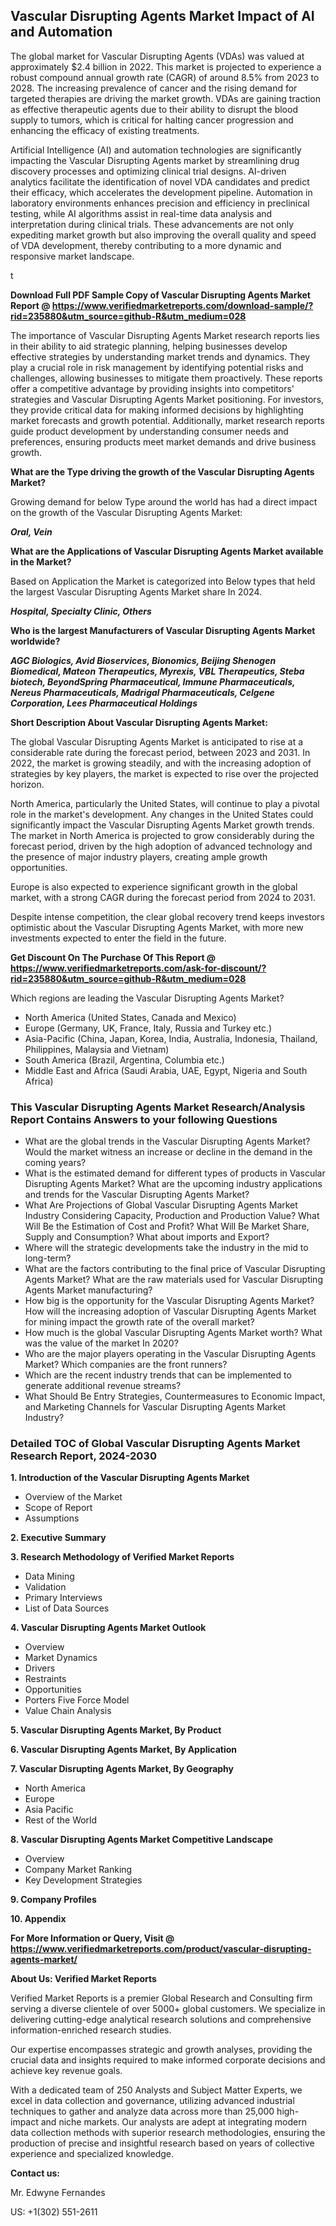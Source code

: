 <h2>Vascular Disrupting Agents Market Impact of AI and Automation</h2><p>The global market for Vascular Disrupting Agents (VDAs) was valued at approximately $2.4 billion in 2022. This market is projected to experience a robust compound annual growth rate (CAGR) of around 8.5% from 2023 to 2028. The increasing prevalence of cancer and the rising demand for targeted therapies are driving the market growth. VDAs are gaining traction as effective therapeutic agents due to their ability to disrupt the blood supply to tumors, which is critical for halting cancer progression and enhancing the efficacy of existing treatments.</p><p>Artificial Intelligence (AI) and automation technologies are significantly impacting the Vascular Disrupting Agents market by streamlining drug discovery processes and optimizing clinical trial designs. AI-driven analytics facilitate the identification of novel VDA candidates and predict their efficacy, which accelerates the development pipeline. Automation in laboratory environments enhances precision and efficiency in preclinical testing, while AI algorithms assist in real-time data analysis and interpretation during clinical trials. These advancements are not only expediting market growth but also improving the overall quality and speed of VDA development, thereby contributing to a more dynamic and responsive market landscape.</p>t</p><p id="" class=""><strong>Download Full PDF Sample Copy of Vascular Disrupting Agents Market Report @ <a href="https://www.verifiedmarketreports.com/download-sample/?rid=235880&utm_source=github-R&utm_medium=028" target="_blank">https://www.verifiedmarketreports.com/download-sample/?rid=235880&utm_source=github-R&utm_medium=028</a></strong></p><p>The importance of&nbsp;Vascular Disrupting Agents Market research reports lies in their ability to aid strategic planning, helping businesses develop effective strategies by understanding market trends and dynamics. They play a crucial role in risk management by identifying potential risks and challenges, allowing businesses to mitigate them proactively. These reports offer a competitive advantage by providing insights into competitors' strategies and Vascular Disrupting Agents Market positioning. For investors, they provide critical data for making informed decisions by highlighting market forecasts and growth potential. Additionally, market research reports guide product development by understanding consumer needs and preferences, ensuring products meet market demands and drive business growth.</p><p><strong>What are the&nbsp;Type driving the growth of the Vascular Disrupting Agents Market?</strong></p><p id="" class="">Growing demand for below Type around the world has had a direct impact on the growth of the Vascular Disrupting Agents Market:</p><em><strong>Oral, Vein</strong></em></p><strong>What are the&nbsp;Applications&nbsp;of Vascular Disrupting Agents Market available in the Market?</strong></p><p id="" class="">Based on Application the Market is categorized into Below types that held the largest Vascular Disrupting Agents Market share In 2024.</p><em><strong>Hospital, Specialty Clinic, Others</strong></em></p><strong>Who is the largest Manufacturers of Vascular Disrupting Agents Market worldwide?</strong></p><p><em><strong>AGC Biologics, Avid Bioservices, Bionomics, Beijing Shenogen Biomedical, Mateon Therapeutics, Myrexis, VBL Therapeutics, Steba biotech, BeyondSpring Pharmaceutical, Immune Pharmaceuticals, Nereus Pharmaceuticals, Madrigal Pharmaceuticals, Celgene Corporation, Lees Pharmaceutical Holdings</strong></em></p><p id="" class=""><strong>Short Description About Vascular Disrupting Agents Market:</strong></p><p>The global Vascular Disrupting Agents Market is anticipated to rise at a considerable rate during the forecast period, between 2023 and 2031. In 2022, the market is growing steadily, and with the increasing adoption of strategies by key players, the market is expected to rise over the projected horizon.</p><p>North America, particularly the United States, will continue to play a pivotal role in the market's development. Any changes in the United States could significantly impact the Vascular Disrupting Agents Market growth trends. The market in North America is projected to grow considerably during the forecast period, driven by the high adoption of advanced technology and the presence of major industry players, creating ample growth opportunities.</p><p>Europe is also expected to experience significant growth in the global market, with a strong CAGR during the forecast period from 2024 to 2031.</p><p>Despite intense competition, the clear global recovery trend keeps investors optimistic about the Vascular Disrupting Agents Market, with more new investments expected to enter the field in the future.</p><p id="" class=""><strong>Get Discount On The Purchase Of This Report @ <a href="https://www.verifiedmarketreports.com/ask-for-discount/?rid=235880&utm_source=github-R&utm_medium=028" target="_blank">https://www.verifiedmarketreports.com/ask-for-discount/?rid=235880&utm_source=github-R&utm_medium=028</a></strong></p>Which regions are leading the Vascular Disrupting Agents Market?</p><ul><li>North America (United States, Canada and Mexico)</li><li>Europe (Germany, UK, France, Italy, Russia and Turkey etc.)</li><li>Asia-Pacific (China, Japan, Korea, India, Australia, Indonesia, Thailand, Philippines, Malaysia and Vietnam)</li><li>South America (Brazil, Argentina, Columbia etc.)</li><li>Middle East and Africa (Saudi Arabia, UAE, Egypt, Nigeria and South Africa)</li></ul><h3 id="" class="">This Vascular Disrupting Agents Market Research/Analysis Report Contains Answers to your following Questions</h3><ul><li>What are the global trends in the Vascular Disrupting Agents Market? Would the market witness an increase or decline in the demand in the coming years?</li><li>What is the estimated demand for different types of products in Vascular Disrupting Agents Market? What are the upcoming industry applications and trends for the Vascular Disrupting Agents Market?</li><li>What Are Projections of Global Vascular Disrupting Agents Market Industry Considering Capacity, Production and Production Value? What Will Be the Estimation of Cost and Profit? What Will Be Market Share, Supply and Consumption? What about imports and Export?</li><li>Where will the strategic developments take the industry in the mid to long-term?</li><li>What are the factors contributing to the final price of Vascular Disrupting Agents Market? What are the raw materials used for Vascular Disrupting Agents Market manufacturing?</li><li>How big is the opportunity for the Vascular Disrupting Agents Market? How will the increasing adoption of Vascular Disrupting Agents Market for mining impact the growth rate of the overall market?</li><li>How much is the global Vascular Disrupting Agents Market worth? What was the value of the market In 2020?</li><li>Who are the major players operating in the Vascular Disrupting Agents Market? Which companies are the front runners?</li><li>Which are the recent industry trends that can be implemented to generate additional revenue streams?</li><li>What Should Be Entry Strategies, Countermeasures to Economic Impact, and Marketing Channels for Vascular Disrupting Agents Market Industry?</li></ul><h3 id="" class="">Detailed TOC of Global Vascular Disrupting Agents Market Research Report, 2024-2030</h3><p id="" class=""><strong>1. Introduction of the Vascular Disrupting Agents Market</strong></p><ul><li>Overview of the Market</li><li>Scope of Report</li><li>Assumptions</li></ul><p id="" class=""><strong>2. Executive Summary</strong></p><p id="" class=""><strong>3. Research Methodology of Verified Market Reports</strong></p><ul><li>Data Mining</li><li>Validation</li><li>Primary Interviews</li><li>List of Data Sources</li></ul><p id="" class=""><strong>4. Vascular Disrupting Agents Market Outlook</strong></p><ul><li>Overview</li><li>Market Dynamics</li><li>Drivers</li><li>Restraints</li><li>Opportunities</li><li>Porters Five Force Model</li><li>Value Chain Analysis</li></ul><p id="" class=""><strong>5. Vascular Disrupting Agents Market, By Product</strong></p><p id="" class=""><strong>6. Vascular Disrupting Agents Market, By Application</strong></p><p id="" class=""><strong>7. Vascular Disrupting Agents Market, By Geography</strong></p><ul><li>North America</li><li>Europe</li><li>Asia Pacific</li><li>Rest of the World</li></ul><p id="" class=""><strong>8. Vascular Disrupting Agents Market Competitive Landscape</strong></p><ul><li>Overview</li><li>Company Market Ranking</li><li>Key Development Strategies</li></ul><p id="" class=""><strong>9. Company Profiles</strong></p><p id="" class=""><strong>10. Appendix</strong></p><p id="" class=""><strong>For More Information or Query, Visit @ <a href="https://www.verifiedmarketreports.com/product/vascular-disrupting-agents-market/" target="_blank">https://www.verifiedmarketreports.com/product/vascular-disrupting-agents-market/</a></strong></p><p id="" class=""><strong>About Us: Verified Market Reports</strong></p><p id="" class="">Verified Market Reports is a premier Global Research and Consulting firm serving a diverse clientele of over 5000+ global customers. We specialize in delivering cutting-edge analytical research solutions and comprehensive information-enriched research studies.</p><p id="" class="">Our expertise encompasses strategic and growth analyses, providing the crucial data and insights required to make informed corporate decisions and achieve key revenue goals.</p><p id="" class="">With a dedicated team of 250 Analysts and Subject Matter Experts, we excel in data collection and governance, utilizing advanced industrial techniques to gather and analyze data across more than 25,000 high-impact and niche markets. Our analysts are adept at integrating modern data collection methods with superior research methodologies, ensuring the production of precise and insightful research based on years of collective experience and specialized knowledge.</p><p id="" class=""><strong>Contact us:</strong></p><p id="" class="">Mr. Edwyne Fernandes</p><p id="" class="">US: +1(302) 551-2611</p>